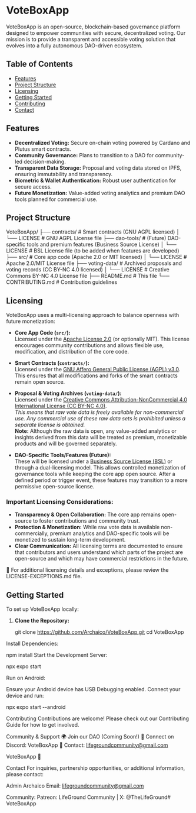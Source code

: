 # VoteBoxApp

VoteBoxApp is an open-source, blockchain-based governance platform designed to empower communities with secure, decentralized voting. Our mission is to provide a transparent and accessible voting solution that evolves into a fully autonomous DAO-driven ecosystem.

## Table of Contents
- [Features](#features)
- [Project Structure](#project-structure)
- [Licensing](#licensing)
- [Getting Started](#getting-started)
- [Contributing](#contributing)
- [Contact](#contact)

## Features
- **Decentralized Voting:** Secure on-chain voting powered by Cardano and Plutus smart contracts.
- **Community Governance:** Plans to transition to a DAO for community-led decision-making.
- **Transparent Data Storage:** Proposal and voting data stored on IPFS, ensuring immutability and transparency.
- **Biometric & Wallet Authentication:** Robust user authentication for secure access.
- **Future Monetization:** Value-added voting analytics and premium DAO tools planned for commercial use.

## Project Structure
VoteBoxApp/ ├── contracts/ # Smart contracts (GNU AGPL licensed) │ └── LICENSE # GNU AGPL License file ├── dao-tools/ # (Future) DAO-specific tools and premium features (Business Source License) │ └── LICENSE # BSL License file (to be added when features are developed) ├── src/ # Core app code (Apache 2.0 or MIT licensed) │ └── LICENSE # Apache 2.0/MIT License file ├── voting-data/ # Archived proposals and voting records (CC BY-NC 4.0 licensed) │ └── LICENSE # Creative Commons BY-NC 4.0 License file ├── README.md # This file └── CONTRIBUTING.md # Contribution guidelines


## Licensing
VoteBoxApp uses a multi-licensing approach to balance openness with future monetization:

- **Core App Code (`src/`):**  
  Licensed under the [Apache License 2.0](http://www.apache.org/licenses/LICENSE-2.0) (or optionally MIT). This license encourages community contributions and allows flexible use, modification, and distribution of the core code.

- **Smart Contracts (`contracts/`):**  
  Licensed under the [GNU Affero General Public License (AGPL) v3.0](https://www.gnu.org/licenses/agpl-3.0.html). This ensures that all modifications and forks of the smart contracts remain open source.

- **Proposal & Voting Archives (`voting-data/`):**  
  Licensed under the [Creative Commons Attribution-NonCommercial 4.0 International License (CC BY-NC 4.0)](https://creativecommons.org/licenses/by-nc/4.0/).  
  *This means that raw vote data is freely available for non-commercial use. Any commercial use of these raw data sets is prohibited unless a separate license is obtained.*  
  **Note:** Although the raw data is open, any value-added analytics or insights derived from this data will be treated as premium, monetizable products and will be governed separately.

- **DAO-Specific Tools/Features (Future):**  
  These will be licensed under a [Business Source License (BSL)](https://mariadb.com/bsl11/) or through a dual-licensing model. This allows controlled monetization of governance tools while keeping the core app open source. After a defined period or trigger event, these features may transition to a more permissive open-source license.

### Important Licensing Considerations:

- **Transparency & Open Collaboration:** The core app remains open-source to foster contributions and community trust.
- **Protection & Monetization:** While raw vote data is available non-commercially, premium analytics and DAO-specific tools will be monetized to sustain long-term development.
- **Clear Communication:** All licensing terms are documented to ensure that contributors and users understand which parts of the project are open-source and which may have commercial restrictions in the future.

📜 For additional licensing details and exceptions, please review the LICENSE-EXCEPTIONS.md file.


## Getting Started
To set up VoteBoxApp locally:

1. **Clone the Repository:**
  
   git clone https://github.com/Archaico/VoteBoxApp.git
   cd VoteBoxApp


Install Dependencies:

npm install
Start the Development Server:

npx expo start


Run on Android:

Ensure your Android device has USB Debugging enabled.
Connect your device and run:

npx expo start --android



Contributing
Contributions are welcome! 
Please check out our Contributing Guide for how to get involved.

Community & Support
🌍 Join our DAO (Coming Soon!)
📢 Connect on Discord: VoteBoxApp
📧 Contact: lifegroundcommunity@gmail.com

VoteBoxApp 🚀









Contact
For inquiries, partnership opportunities, or additional information, please contact:

Admin Archaico
Email: lifegroundcommunity@gmail.com

Community: Patreon: LifeGround Community | X: @TheLifeGround#   V o t e B o x A p p 
 
 
